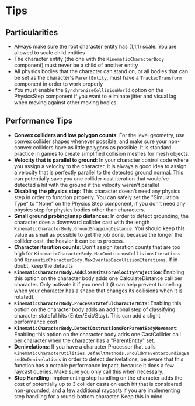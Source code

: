 
# Tips

## Particularities
* Always make sure the root character entity has (1,1,1) scale. You are allowed to scale child entities
* The character entity (the one with the `KinematicCharacterBody` component) must never be a child of another entity
* All physics bodies that the character can stand on, or all bodies that can be set as the character's `ParentEntity`, must have a `TrackedTransform` component in order to work properly
* You must enable the `SynchronizeCollisionWorld` option on the PhysicsStep component if you want to eliminate jitter and visual lag when moving against other moving bodies


## Performance Tips

- **Convex colliders and low polygon counts**: For the level geometry, use convex collider shapes whenever possible, and make sure your non-convex colliders have as little polygons as possible. It is standard practice in games to create simplified collision meshes for mesh objects.
- **Velocity that is parallel to ground**: In your character control code where you assign a velocity to the character, it is always a good idea to assign a velocity that is perfectly parallel to the detected ground normal. This can potentially save you one collider cast iteration that would've detected a hit with the ground if the velocity weren't parallel
- **Disabling the physics step**: This character doesn't need any physics step in order to function properly. You can safely set the "Simulation Type" to "None" on the Physics Step component, if you don't need any physics step for physics bodies other than characters.
- **Small ground probing/snap distances**: In order to detect grounding, the character does a downward collider cast with the length `KinematicCharacterBody.GroundSnappingDistance`. You should keep this value as small as possible to get the job done, because the longer the collider cast, the heavier it can be to process. 
- **Character iteration counts**: Don't assign iteration counts that are too high for `KinematicCharacterBody.MaxContinuousCollisionsIterations` and `KinematicCharacterBody.MaxOverlapDecollisionIterations`. If in doubt, keep the defaults
- **`KinematicCharacterBody.AddCloseHitsForVelocityProjection`**: Enabling this option on the character body adds one CalculateDistance call per character. Only activate it if you need it (it can help prevent tunnelling when your character has a shape that changes its collisions when it is rotated).
- **`KinematicCharacterBody.ProcessStatefulCharacterHits`**: Enabling this option on the character body adds an additional step of classifying character stateful hits (Enter/Exit/Stay). This can add a slight performance cost
- **`KinematicCharacterBody.DetectObstructionsForParentBodyMovement`**: Enabling this option on the character body adds one CastCollider call per character when the character has a "ParentEntity" set.
- **Denivelations**: If you have a character Processor that calls `KinematicCharacterUtilities.DefaultMethods.ShouldPreventGroundingBasedOnDenivelations` in order to detect denivelations, be aware that this function has a notable performance impact, because it does a few raycast queries. Make sure you only call this when necessary.
- **Step Handling**: Implementing step handling on the character adds the cost of potentially up to 3 collider casts on each hit that is considered non-grounded, and a few additional raycasts if you are implementing step handling for a round-bottom character. Keep this in mind.
